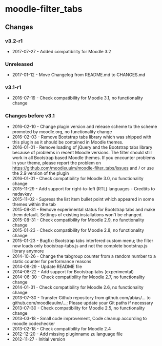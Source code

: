moodle-filter_tabs
===================

Changes
-------

### v3.2-r1

* 2017-07-27 - Added compatibility for Moodle 3.2

### Unreleased

* 2017-01-12 - Move Changelog from README.md to CHANGES.md

### v3.1-r1

* 2016-07-19 - Check compatibility for Moodle 3.1, no functionality change

### Changes before v3.1

* 2016-02-10 - Change plugin version and release scheme to the scheme promoted by moodle.org, no functionality change
* 2016-02-03 - Remove Bootstrap tabs library which was shipped with this plugin as it should be contained in Moodle themes.
* 2016-01-01 - Remove loading of jQuery and the Bootstrap tabs library because of problems in recent Moodle versions. The filter should still work in all Bootstrap based Moodle themes. If you encounter problems in your theme, please report the problem on https://github.com/moodleuulm/moodle-filter_tabs/issues and / or use the 2.9 version of the plugin
* 2016-01-01 - Check compatibility for Moodle 3.0, no functionality change
* 2015-11-29 - Add support for right-to-left (RTL) languages - Credtits to nadavkav
* 2015-11-02 - Supress the list item bullet point which appeared in some themes within the tab
* 2015-08-31 - Remove experimental status for Bootstrap tabs and make them default. Settings of existing installations won't be changed.
* 2015-08-31 - Check compatibility for Moodle 2.9, no functionality change
* 2015-01-23 - Check compatibility for Moodle 2.8, no functionality change
* 2015-01-23 - Bugfix: Bootstrap tabs interfered custom menu; the filter now loads only bootstrap-tabs.js and not the complete bootstrap.js library anymore
* 2014-10-26 - Change the tabgroup counter from a random number to a static counter for performance reasons
* 2014-08-29 - Update README file
* 2014-08-22 - Add support for Bootstrap tabs (experimental)
* 2014-06-30 - Check compatibility for Moodle 2.7, no functionality change
* 2014-01-31 - Check compatibility for Moodle 2.6, no functionality change
* 2013-07-30 - Transfer Github repository from github.com/abias/... to github.com/moodleuulm/...; Please update your Git paths if necessary
* 2013-07-30 - Check compatibility for Moodle 2.5, no functionality change
* 2013-03-18 - Small code improvement, Code cleanup according to moodle codechecker
* 2013-02-18 - Check compatibility for Moodle 2.4
* 2012-12-20 - Add missing pluginname zu language file
* 2012-11-27 - Initial version
